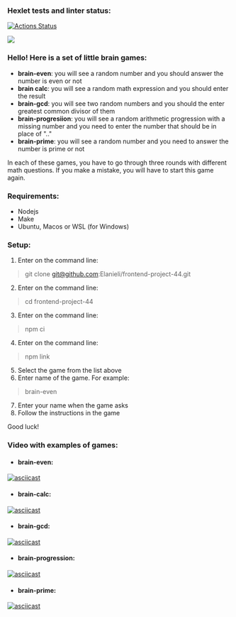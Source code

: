 ### Hexlet tests and linter status:
[![Actions Status](https://github.com/Elanieli/frontend-project-44/workflows/hexlet-check/badge.svg)](https://github.com/Elanieli/frontend-project-44/actions)

<a href="https://codeclimate.com/github/Elanieli/frontend-project-44/maintainability"><img src="https://api.codeclimate.com/v1/badges/54354022d6a8dd8cb3ea/maintainability" /></a>

### Hello! Here is a set of little brain games:


* **brain-even**: you will see a random number and you should answer the number is even or not 
* **brain calc**: you will see a random math expression and you should enter the result 
* **brain-gcd**: you will see two random numbers and you should the enter greatest common divisor of them 
* **brain-progresiion**: you will see a random arithmetic progression with a missing number and you need to enter the number that should be in place of ".." 
* **brain-prime**: you will see a random number and you need to answer the number is prime or not 


In each of these games, you have to go through three rounds with different math questions. If you make a mistake, you will have to start this game again.

### Requirements:

* Nodejs
* Make
* Ubuntu, Macos or WSL (for Windows)

### Setup:

1. Enter on the command line: 
> git clone git@github.com:Elanieli/frontend-project-44.git

2. Enter on the command line: 
> cd frontend-project-44

3. Enter on the command line: 
> npm ci

4. Enter on the command line: 
> npm link

5. Select the game from the list above
6. Enter name of the game. For example: 
> brain-even

7. Enter your name when the game asks
8. Follow the instructions in the game


Good luck! 
### Video with examples of games:


* #### brain-even:

[![asciicast](https://asciinema.org/a/543382.svg)](https://asciinema.org/a/543382) 


* #### brain-calc:

[![asciicast](https://asciinema.org/a/v6V755YV7MOzPq5JpyK84U3l7.svg)](https://asciinema.org/a/v6V755YV7MOzPq5JpyK84U3l7) 


* #### brain-gcd:

[![asciicast](https://asciinema.org/a/HR4LKDZ3kYpWWsdU3Tu6x7h1C.svg)](https://asciinema.org/a/HR4LKDZ3kYpWWsdU3Tu6x7h1C) 

* #### brain-progression:

[![asciicast](https://asciinema.org/a/U4dwCP5PZW4hjIGTPgo3ixitK.svg)](https://asciinema.org/a/U4dwCP5PZW4hjIGTPgo3ixitK) 

* #### brain-prime:

[![asciicast](https://asciinema.org/a/tHTeDotvOhdSCBXqU3iN61rHe.svg)](https://asciinema.org/a/tHTeDotvOhdSCBXqU3iN61rHe) 

